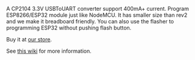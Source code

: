 A CP2104 3.3V USBToUART converter support 400mA+ current. Program ESP8266/ESP32 module just like NodeMCU. It has smaller size than rev2 and we make it breadboard friendly. You can also use the flasher to programming ESP32 without pushing flash button. 

Buy it at [our store](https://blog.aprbrother.com/product/esp-flasher-r4).

See [this wiki](http://wiki.aprbrother.com/wiki/ESP_Flasher_Rev4) for more information.
